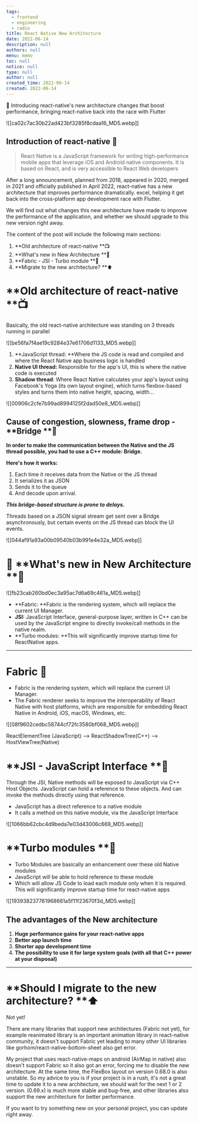 ```yaml
---
tags: 
  - frontend
  - engineering
  - radio
title: React Native New Architecture
date: 2022-06-14
description: null
authors: null
menu: memo
toc: null
notice: null
type: null
author: null
created_time: 2022-06-14
created: 2022-06-14
---
```


📖 Introducing react-native's new architecture changes that boost performance, bringing react-native back into the race with Flutter


![[ca02c7ac30b22ad423bf3285f8cdaa16_MD5.webp]]

## Introduction of react-native 📱

> React Native is a JavaScript framework for writing high-performance mobile apps that leverage iOS and Android native components. It is based on React, and is very accessible to React Web developers

After a long announcement, planned from 2018, appeared in 2020, merged in 2021 and officially published in April 2022, react-native has a new architecture that improves performance dramatically. excel, helping it get back into the cross-platform app development race with Flutter.

We will find out what changes this new architecture have made to improve the performance of the application, and whether we should upgrade to this new version right away.


The content of the post will include the following main sections:

1. **Old architecture of react-native **📺
1. **What's new in New Architecture **🌟
1. **Fabric - JSI - Turbo module  **🚀
1. **Migrate to the new architecture? **⬆️

# **Old architecture of react-native **📺

Basically, the old react-native architecture was standing on 3 threads running in parallel

![[be56fa7f4ae19c9284e37e61706d1133_MD5.webp]]

1. **JavaScript thread: **Where the JS code is read and compiled and where the React Native app business logic is handled
1. **Native UI thread:** Responsible for the app's UI, this is where the native code is executed
1. **Shadow thread**: Where React Native calculates your app's layout using Facebook's Yoga (its own layout engine), which turns flexbox-based styles and turns them into native height, spacing, width...

![[00906c2cfe7b99ad8994125f2dad50e8_MD5.webp]]

## Cause of congestion, slowness, f**rame drop -** **Bridge  **🐌

**In order to make the communication between the Native and the JS thread possible, you had to use a C++ module: Bridge.**

**Here's how it works:**

1. Each time it receives data from the Native or the JS thread
1. It serializes it as JSON
1. Sends it to the queue
1. And decode upon arrival.

***This bridge-based structure is prone to delays.***

Threads based on a JSON signal stream get sent over a Bridge asynchronously, but certain events on the JS thread can block the UI events.

![[044af91a93a00b09540b03b991e4e32a_MD5.webp]]

# 🌟 **What's new in New Architecture **🌟


![[fb23cab260bd0ec3a95ac7d6a69c461a_MD5.webp]]

* **Fabric: **Fabric is the rendering system, which will replace the current UI Manager.
* **JSI:** JavaScript Interface, general-purpose layer, written in C++ can be used by the JavaScript engine to directly invoke/call methods in the native realm.
* **Turbo modules: **This will significantly improve startup time for ReactNative apps.

---

# Fabric  🧩

* Fabric is the rendering system, which will replace the current UI Manager.
* The Fabric renderer seeks to improve the interoperability of React Native with host platforms, which are responsible for embedding React Native in Android, iOS, macOS, Windows, etc.

![[08f9602cedbc58744cf72fc3580bf068_MD5.webp]]

ReactElementTree (JavaScript) --> ReactShadowTree(C++) --> HostViewTree(Native) 


# **JSI - JavaScript Interface **🎨

Through the JSI, Native methods will be exposed to JavaScript via C++ Host Objects. JavaScript can hold a reference to these objects. And can invoke the methods directly using that reference.

* JavaScript has a direct reference to a native module
* It calls a method on this native module, via the JavaScript Interface

![[1066bb62cbc4d9beda7e03d43006c669_MD5.webp]]

# **Turbo modules **🚀

* Turbo Modules are basically an enhancement over these old Native modules
* JavaScript will be able to hold reference to these module
* Which will allow JS Code to load each module only when it is required. This will significantly improve startup time for react-native apps

![[193938237761968661a5f11f23670f3d_MD5.webp]]

## **The advantages of the New architecture**

1. **Huge performance gains for your react-native apps**
1. **Better app launch time**
1. **Shorter app development time**
1. **The possibility to use it for large system goals (with all that C++ power at your disposal)**

---

# **Should I migrate to the new architecture? **⬆️

Not yet!

There are many libraries that support new architectures (Fabric not yet), for example reanimated library is an important animation library in react-native community, it doesn't support Fabric yet leading to many other UI libraries like gorhom/react-native-bottom-sheet also get error. 

My project that uses react-native-maps on android (AirMap in native) also doesn't support Fabric so it also got an error, forcing me to disable the new architecture. At the same time, the FlexBox layout on version 0.68.0 is also unstable. So my advice to you is if your project is in a rush, it's not a great time to update it to a new architecture, we should wait for the next 1 or 2 version. (0.69.x) is much more stable and bug-free, and other libraries also support the new architecture for better performance.

If you want to try something new on your personal project, you can update right away.
